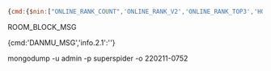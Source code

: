 ```js
{cmd:{$nin:["ONLINE_RANK_COUNT",'ONLINE_RANK_V2','ONLINE_RANK_TOP3','HOT_RANK_CHANGED','HOT_RANK_CHANGED_V2','HOT_RANK_SETTLEMENT','HOT_RANK_SETTLEMENT_V2','WATCHED_CHANGE','ROOM_REAL_TIME_MESSAGE_UPDATE','INTERACT_WORD','ENTRY_EFFECT','DANMU_MSG','DANMU_AGGREGATION','SUPER_CHAT_MESSAGE','SUPER_CHAT_MESSAGE_JPN','LIVE_INTERACTIVE_GAME','SEND_GIFT','COMBO_SEND','GUARD_BUY','POPULARITY_RED_POCKET_NEW','POPULARITY_RED_POCKET_START','POPULARITY_RED_POCKET_WINNER_LIST','COMMON_NOTICE_DANMAKU','USER_TOAST_MSG']}}
```

ROOM_BLOCK_MSG

{cmd:'DANMU_MSG','info.2.1':''}

mongodump -u admin -p superspider -o 220211-0752
